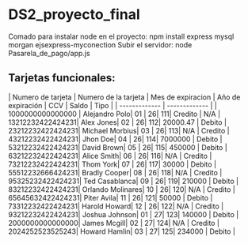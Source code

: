 # DS2_proyecto_final

Comado para instalar node en el proyecto: npm install express mysql morgan ejsexpress-myconection
Subir el servidor: node Pasarela_de_pago/app.js

## Tarjetas funcionales:

| Numero de tarjeta | Numero de la tarjeta | Mes de expiracion | Año de expiración | CCV | Saldo | Tipo |
| ------------- | ------------- |
| 1000000000000000 | Alejandro Polo| 01 | 26| 111| Credito  | N/A |
13212232422424231| Alex Jones| 02 | 26| 112| 20000.47 | Debito |
23212232422424231| Michael Morbius| 03 | 26| 113| N/A | Credito |
43212232422424231| Jhon Doe| 04 | 26| 114| 7000000 | Debito |
53212232422424231| David Brown| 05 | 26| 115| 450000 | Debito |
63212232422424231| Alice Smith| 06 | 26| 116| N/A | Credito |
73212232422424231| Thom York| 07 | 26| 117| 30000 | Debito |
55512232666424231| Bradly Cooper| 08 | 26| 118| N/A | Credito |
95325232422424231| Ted Casablanca| 09 | 26| 119| 210000 | Debito |
83212232422424231| Orlando Molinares| 10 | 26| 120| N/A | Credito |
65645632422424231| Piter Avila| 11 | 26| 121| 50000 | Debito |
73312232422424231| Harold Howard| 12 | 26| 122| N/A | Credito |
93212232422424231| Joshua Johnson| 01 | 27| 123| 140000 | Debito |
2000000000000000| James Mcgill| 02 | 27| 124| N/A | Credito |
2024252523525243| Howard Hamlin| 03 | 27| 125| 234000 | Debito |